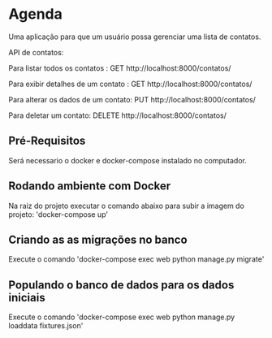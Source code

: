 # Agenda

Uma aplicação para que um usuário possa gerenciar uma lista de contatos.

API de contatos:

Para listar todos os contatos : GET
http://localhost:8000/contatos/

Para exibir detalhes de um contato : GET
http://localhost:8000/contatos/<id>

  
Para alterar os dados de um contato: PUT 
http://localhost:8000/contatos/<id>
  
Para deletar um contato: DELETE 
http://localhost:8000/contatos/<id>


## Pré-Requisitos

Será necessario o docker e docker-compose instalado no computador.

## Rodando ambiente com Docker

Na raiz do projeto executar o comando abaixo para subir a imagem do projeto:
'docker-compose up' 

## Criando as as migrações no banco

Execute o comando 'docker-compose exec web python manage.py migrate'


## Populando o banco de dados para os dados iniciais

Execute o comando 'docker-compose exec web python manage.py loaddata fixtures.json'
